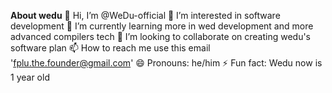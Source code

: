 **About wedu**
👋 Hi, I’m @WeDu-official
👀 I’m interested in software development
🌱 I’m currently learning more in wed development and more advanced compilers tech
💞️ I’m looking to collaborate on creating wedu's software plan
📫 How to reach me use this email 'fplu.the.founder@gmail.com'
😄 Pronouns: he/him
⚡ Fun fact: Wedu now is 1 year old

<!---
WeDu-official/WeDu-official is a ✨ special ✨ repository because its `README.md` (this file) appears on your GitHub profile.
You can click the Preview link to take a look at your changes.
--->
